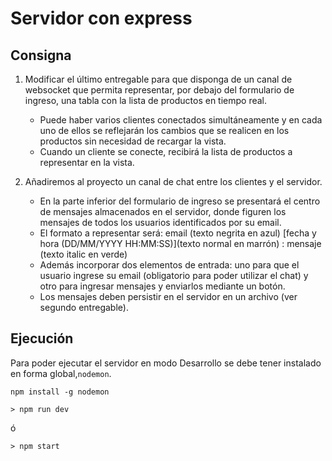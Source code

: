 # Servidor con express

## Consigna

1) Modificar el último entregable para que disponga de un canal de websocket que permita representar, por debajo del formulario de ingreso, una tabla con la lista de productos en tiempo real.

   - Puede haber varios clientes conectados simultáneamente y en cada uno de ellos se reflejarán los cambios que se realicen en los productos sin necesidad de recargar la vista.
   - Cuando un cliente se conecte, recibirá la lista de productos a representar en la vista.



2) Añadiremos al proyecto un canal de chat entre los clientes y el servidor.
   - En la parte inferior del formulario de ingreso se presentará el centro de mensajes almacenados en el servidor, donde figuren los mensajes de todos los usuarios identificados por su email.
   - El formato a representar será: email (texto negrita en azul) [fecha y hora (DD/MM/YYYY HH:MM:SS)](texto normal en marrón) : mensaje (texto italic en verde)
   - Además incorporar dos elementos de entrada: uno para que el usuario ingrese su email (obligatorio para poder utilizar el chat) y otro para ingresar mensajes y enviarlos mediante un botón.
   - Los mensajes deben persistir en el servidor en un archivo (ver segundo entregable).
 

## Ejecución

Para poder ejecutar el servidor en modo Desarrollo se debe tener instalado en forma global,``nodemon``.  
```console
npm install -g nodemon
```

```console
> npm run dev
```
ó
```console
> npm start
```




